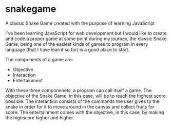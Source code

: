 # snakegame
A classic Snake Game created with the purpose of learning JavaScript

I've been learning JavaScript for web development but I would like to create and code a proper game at some point during my journey, the classic Snake Game, being one of the easiest kinds of games to program in every language (that I have learnt so far) is a good place to start.

The components of a game are:
- Objective
- Interaction
- Entertainment

With these three componenets, a program can call itself a game. The objective of the Snake Game, in this case, will be to reach the highest score possible. The interaction consists of the commands the user gives to the snake in order for it to move around in the canvas and collect fruits for score. The entertainment comes with the objective, in this case, by making the highscore higher and higher.

